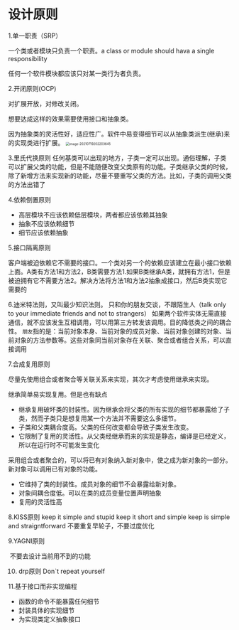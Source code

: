 # 设计原则

1.单一职责（SRP）

一个类或者模块只负责一个职责。a class or module should hava a single responsibility

任何一个软件模块都应该只对某一类行为者负责。

2.开闭原则(OCP)

对扩展开放，对修改关闭。

想要达成这样的效果需要使用接口和抽象类。

因为抽象类的灵活性好，适应性广。软件中易变得细节可以从抽象类派生(继承)来的实现类进行扩展。
<img src=".assets/image-20210719202203645.png" alt="image-20210719202203645" style="zoom:50%;" />



3.里氏代换原则
任何基类可以出现的地方，子类一定可以出现。通俗理解，子类可以扩展父类的功能，但是不能随便改变父类原有的功能。子类继承父类的时候，除了新增方法来实现新的功能，尽量不要重写父类的方法。比如，子类的调用父类的方法出错了



4.依赖倒置原则

+ 高层模块不应该依赖低层模块，两者都应该依赖其抽象
+ 抽象不应该依赖细节
+ 细节应该依赖抽象



5.接口隔离原则

客户端被迫依赖它不需要的接口。一个类对另一个的依赖应该建立在最小接口依赖上面。A类有方法1和方法2，B类需要方法1.如果B类继承A类，就拥有方法1，但是被迫拥有它不需要方法2。解决方法将方法1和方法2抽象成接口，然后B类实现它需要的



6.迪米特法则，又叫最少知识法则。
只和你的朋友交谈，不跟陌生人（talk only to your  immediate friends and not to strangers）
如果两个软件实体无需直接通信，就不应该发生互相调用，可以用第三方转发该调用。目的降低类之间的耦合性。
`朋友`指的是：当前对象本身、当前对象的成员对象、当前对象创建的对象、当前对象的方法参数等。这些对象同当前对象存在关联、聚合或者组合关系，可以直接调用



7.合成复用原则

尽量先使用组合或者聚合等关联关系来实现，其次才考虑使用继承来实现。

继承简单易实现复用。但是也有缺点

+ 继承复用破坏类的封装性。因为继承会将父类的所有实现的细节都暴露给了子类，然而子类只是想复用某一个方法并不需要这么多细节。
+ 子类和父类耦合度高。父类的任何改变都会导致子类发生改变。
+ 它限制了复用的灵活性。从父类经继承而来的实现是静态，编译是已经定义，所以在运行时不可能发生变化

采用组合或者聚合的，可以将已有对象纳入新对象中，使之成为新对象的一部分。新对象可以调用已有对象的功能。

+ 它维持了类的封装性。成员对象的细节不会暴露给新对象。
+ 对象间耦合度低。可以在类的成员变量位置声明抽象
+ 复用的灵活性高



8.KISS原则
	keep it simple and stupid
	keep it short and simple
	keep is simple and straigntforward
	不要重复早轮子，不要过度优化

9.YAGNI原则

​	不要去设计当前用不到的功能

10. drp原则
    Don`t repeat yourself



11.基于接口而非实现编程

+ 函数的命令不能暴露任何细节
+ 封装具体的实现细节
+ 为实现类定义抽象接口